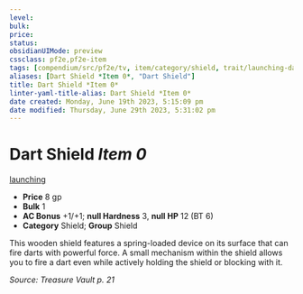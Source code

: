 ```yaml
---
level:
bulk:
price:
status:
obsidianUIMode: preview
cssclass: pf2e,pf2e-item
tags: [compendium/src/pf2e/tv, item/category/shield, trait/launching-dart]
aliases: [Dart Shield *Item 0*, "Dart Shield"]
title: Dart Shield *Item 0*
linter-yaml-title-alias: Dart Shield *Item 0*
date created: Monday, June 19th 2023, 5:15:09 pm
date modified: Thursday, June 29th 2023, 5:31:02 pm
---
```


# Dart Shield *Item 0*

[launching <dart>](rules/traits/launching-tv.md)  

- **Price** 8 gp
- **Bulk** 1
- **AC Bonus** +1/+1; **null Hardness** 3, **null HP** 12 (BT 6)
- **Category** Shield; **Group** Shield

This wooden shield features a spring-loaded device on its surface that can fire darts with powerful force. A small mechanism within the shield allows you to fire a dart even while actively holding the shield or blocking with it.

*Source: Treasure Vault p. 21*
